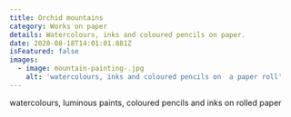 ```yaml
---
title: Orchid mountains
category: Works on paper
details: Watercolours, inks and coloured pencils on paper.
date: 2020-08-18T14:01:01.881Z
isFeatured: false
images:
  - image: mountain-painting-.jpg
    alt: 'watercolours, inks and coloured pencils on  a paper roll'
---
```


watercolours, luminous paints, coloured pencils and inks on rolled paper
